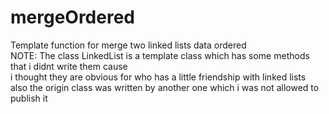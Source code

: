 # mergeOrdered
Template function for merge two linked lists data ordered  
NOTE: The class LinkedList is a template class which has some methods that i didnt write them cause   
i thought they are obvious for who has a little friendship with linked lists  
also the origin class was written by another one which i was not allowed to publish it
